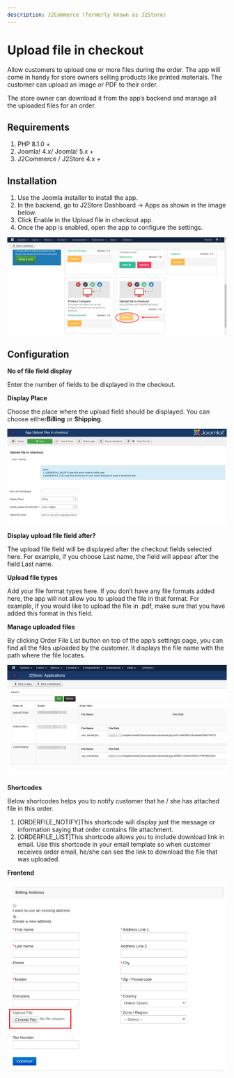 ```yaml
---
description: J2Commerce (formerly known as J2Store)
---
```


# Upload file in checkout

Allow customers to upload one or more files during the order. The app will come in handy for store owners selling products like printed materials. The customer can upload an image or PDF to their order.

The store owner can download it from the app’s backend and manage all the uploaded files for an order.

## Requirements <a href="#requirements" id="requirements"></a>

1. PHP 8.1.0 +
2. Joomla! 4.x/ Joomla! 5.x +
3. J2Commerce / J2Store 4.x +

## Installation <a href="#installation" id="installation"></a>

1. Use the Joomla installer to install the app.
2. In the backend, go to J2Store Dashboard -> Apps as shown in the image below.
3. Click Enable in the Upload file in checkout app.
4. Once the app is enabled, open the app to configure the settings.

![fu01](https://raw.githubusercontent.com/j2store/doc-images/master/apps/upload%20file%20in%20checkout/file_upload_01.png)

## Configuration <a href="#configuration" id="configuration"></a>

**No of file field display**

Enter the number of fields to be displayed in the checkout.

**Display Place**

Choose the place where the upload field should be displayed. You can choose either**Billing** or **Shipping**.

![fu02](https://raw.githubusercontent.com/j2store/doc-images/master/apps/upload%20file%20in%20checkout/file_upload_02.png)

**Display upload file field after?**

The upload file field will be displayed after the checkout fields selected here. For example, if you choose Last name, the field will appear after the field Last name.

**Upload file types**

Add your file format types here. If you don’t have any file formats added here, the app will not allow you to upload the file in that format. For example, if you would like to upload the file in .pdf, make sure that you have added this format in this field.

**Manage uploaded files**

By clicking Order File List button on top of the app’s settings page, you can find all the files uploaded by the customer. It displays the file name with the path where the file locates.

![fu03](https://raw.githubusercontent.com/j2store/doc-images/master/apps/upload%20file%20in%20checkout/file_upload_03.png)

**Shortcodes**

Below shortcodes helps you to notify customer that he / she has attached file in this order.

1. \[ORDERFILE\_NOTIFY]This shortcode will display just the message or information saying that order contains file attachment.
2. \[ORDERFILE\_LIST]This shortcode allows you to include download link in email. Use this shortcode in your email template so when customer receives order email, he/she can see the link to download the file that was uploaded.

**Frontend**

![fu04](https://raw.githubusercontent.com/j2store/doc-images/master/apps/upload%20file%20in%20checkout/file_upload_04.png)
